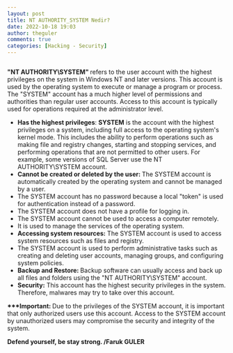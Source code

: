 ```yaml
---
layout: post
title: NT AUTHORITY_SYSTEM Nedir?
date: 2022-10-18 19:03
author: theguler
comments: true
categories: [Hacking - Security]
---
```

<!-- wp:image {"id":13315,"sizeSlug":"large","linkDestination":"none"} -->
<figure class="wp-block-image size-large"><img src="https://farukguler.com/assets/post_images/nt-user.jpg?w=442" alt="" class="wp-image-13315" /></figure>
<!-- /wp:image -->

<!-- wp:paragraph -->
<p><strong>"NT AUTHORITY\SYSTEM" </strong>refers to the user account with the highest privileges on the system in Windows NT and later versions. This account is used by the operating system to execute or manage a program or process. The "SYSTEM" account has a much higher level of permissions and authorities than regular user accounts. Access to this account is typically used for operations required at the administrator level.</p>
<!-- /wp:paragraph -->

<!-- wp:list -->
<ul class="wp-block-list"><!-- wp:list-item -->
<li><strong>Has the highest privileges</strong>: <strong>SYSTEM</strong> is the account with the highest privileges on a system, including full access to the operating system's kernel mode. This includes the ability to perform operations such as making file and registry changes, starting and stopping services, and performing operations that are not permitted to other users. For example, some versions of SQL Server use the NT AUTHORITY\SYSTEM account.</li>
<!-- /wp:list-item -->

<!-- wp:list-item -->
<li><strong>Cannot be created or deleted by the user: </strong>The SYSTEM account is automatically created by the operating system and cannot be managed by a user.</li>
<!-- /wp:list-item -->

<!-- wp:list-item -->
<li>The SYSTEM account has no password because a local "token" is used for authentication instead of a password.</li>
<!-- /wp:list-item -->

<!-- wp:list-item -->
<li>The SYSTEM account does not have a profile for logging in.</li>
<!-- /wp:list-item -->

<!-- wp:list-item -->
<li>The SYSTEM account cannot be used to access a computer remotely.</li>
<!-- /wp:list-item -->

<!-- wp:list-item -->
<li>It is used to manage the services of the operating system.</li>
<!-- /wp:list-item -->

<!-- wp:list-item -->
<li><strong>Accessing system resources:</strong> The SYSTEM account is used to access system resources such as files and registry.</li>
<!-- /wp:list-item -->

<!-- wp:list-item -->
<li>The SYSTEM account is used to perform administrative tasks such as creating and deleting user accounts, managing groups, and configuring system policies.</li>
<!-- /wp:list-item -->

<!-- wp:list-item -->
<li><strong>Backup and Restore: </strong>Backup software can usually access and back up all files and folders using the "NT AUTHORITY\SYSTEM" account.</li>
<!-- /wp:list-item -->

<!-- wp:list-item -->
<li><strong>Security:</strong> This account has the highest security privileges in the system. Therefore, malwares may try to take over this account.</li>
<!-- /wp:list-item --></ul>
<!-- /wp:list -->

<!-- wp:paragraph -->
<p><strong>***Important: </strong>Due to the privileges of the SYSTEM account, it is important that only authorized users use this account. Access to the SYSTEM account by unauthorized users may compromise the security and integrity of the system.</p>
<!-- /wp:paragraph -->

<!-- wp:paragraph -->
<p><strong>Defend yourself, be stay strong. /Faruk GULER</strong></p>
<!-- /wp:paragraph -->
